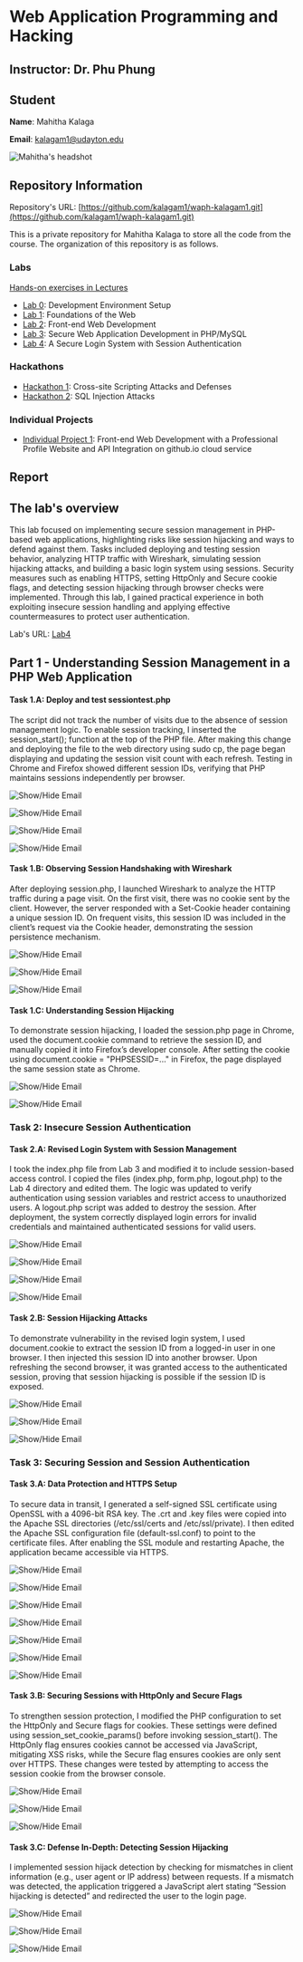 # Web Application Programming and Hacking

## Instructor: Dr. Phu Phung

## Student

**Name**: Mahitha Kalaga

**Email**: [kalagam1@udayton.edu](kalagam1@udayton.edu)

![Mahitha's headshot](../../images/mahi.jpeg)

## Repository Information

Repository's URL: [https://github.com/kalagam1/waph-kalagam1.git](https://github.com/kalagam1/waph-kalagam1.git)

This is a private repository for Mahitha Kalaga to store all the code from the course. The organization of this repository is as follows.

### Labs

[Hands-on exercises in Lectures](labs)

- [Lab 0](labs/lab0): Development Environment Setup
- [Lab 1](labs/lab1): Foundations of the Web
- [Lab 2](labs/lab2): Front-end Web Development
- [Lab 3](labs/lab3): Secure Web Application Development in PHP/MySQL
- [Lab 4](labs/lab4): A Secure Login System with Session Authentication

### Hackathons

- [Hackathon 1](hackathon1): Cross-site Scripting Attacks and Defenses
- [Hackathon 2](hackathon2): SQL Injection Attacks

### Individual Projects

- [Individual Project 1](https://github.com/kalagam1/kalagam1.github.io): Front-end Web Development with a Professional Profile Website and API Integration on github.io cloud service

## Report

## The lab's overview

This lab focused on implementing secure session management in PHP-based web applications, highlighting risks like session hijacking and ways to defend against them. Tasks included deploying and testing session behavior, analyzing HTTP traffic with Wireshark, simulating session hijacking attacks, and building a basic login system using sessions. Security measures such as enabling HTTPS, setting HttpOnly and Secure cookie flags, and detecting session hijacking through browser checks were implemented. Through this lab, I gained practical experience in both exploiting insecure session handling and applying effective countermeasures to protect user authentication.

Lab's URL: [Lab4](https://github.com/kalagam1/waph-kalagam1/tree/main/labs/lab4)

## Part 1 - Understanding Session Management in a PHP Web Application

#### Task 1.A: Deploy and test sessiontest.php

The script did not track the number of visits due to the absence of session management logic. To enable session tracking, I inserted the session_start(); function at the top of the PHP file. After making this change and deploying the file to the web directory using sudo cp, the page began displaying and updating the session visit count with each refresh. Testing in Chrome and Firefox showed different session IDs, verifying that PHP maintains sessions independently per browser.

![Show/Hide Email](../../images/lab41.a.1.jpeg)

![Show/Hide Email](../../images/lab41.a.2.jpeg)

![Show/Hide Email](../../images/lab41.a.3.jpeg)

![Show/Hide Email](../../images/lab41.a.4.jpeg)

#### Task 1.B: Observing Session Handshaking with Wireshark

After deploying session.php, I launched Wireshark to analyze the HTTP traffic during a page visit. On the first visit, there was no cookie sent by the client. However, the server responded with a Set-Cookie header containing a unique session ID. On frequent visits, this session ID was included in the client’s request via the Cookie header, demonstrating the session persistence mechanism.

![Show/Hide Email](../../images/lab41.b.1.jpeg)

![Show/Hide Email](../../images/lab41.2.b.jpeg)

![Show/Hide Email](../../images/lab41.b.3.jpeg)

#### Task 1.C: Understanding Session Hijacking

To demonstrate session hijacking, I loaded the session.php page in Chrome, used the document.cookie command to retrieve the session ID, and manually copied it into Firefox’s developer console. After setting the cookie using document.cookie = "PHPSESSID=..." in Firefox, the page displayed the same session state as Chrome.

![Show/Hide Email](../../images/lab41.c.1.jpeg)

![Show/Hide Email](../../images/lab41.c.3.jpeg)

### Task 2: Insecure Session Authentication

#### Task 2.A: Revised Login System with Session Management

I took the index.php file from Lab 3 and modified it to include session-based access control. I copied the files (index.php, form.php, logout.php) to the Lab 4 directory and edited them. The logic was updated to verify authentication using session variables and restrict access to unauthorized users. A logout.php script was added to destroy the session. After deployment, the system correctly displayed login errors for invalid credentials and maintained authenticated sessions for valid users.

![Show/Hide Email](../../images/lab42.a.1.jpeg)

![Show/Hide Email](../../images/lab42.a.2.jpeg)

![Show/Hide Email](../../images/lab42.a.3.jpeg)

![Show/Hide Email](../../images/lab42.a.4.jpeg)

#### Task 2.B: Session Hijacking Attacks

To demonstrate vulnerability in the revised login system, I used document.cookie to extract the session ID from a logged-in user in one browser. I then injected this session ID into another browser. Upon refreshing the second browser, it was granted access to the authenticated session, proving that session hijacking is possible if the session ID is exposed.

![Show/Hide Email](../../images/lab42.b.1.jpeg)

![Show/Hide Email](../../images/lab42.b.2.jpeg)

![Show/Hide Email](../../images/lab42.b.3.jpeg)

### Task 3: Securing Session and Session Authentication

#### Task 3.A: Data Protection and HTTPS Setup 

To secure data in transit, I generated a self-signed SSL certificate using OpenSSL with a 4096-bit RSA key. The .crt and .key files were copied into the Apache SSL directories (/etc/ssl/certs and /etc/ssl/private). I then edited the Apache SSL configuration file (default-ssl.conf) to point to the certificate files. After enabling the SSL module and restarting Apache, the application became accessible via HTTPS.

![Show/Hide Email](../../images/lab43.a.1.jpeg)

![Show/Hide Email](../../images/lab43.a.2.jpeg)

![Show/Hide Email](../../images/lab43.a.3.jpeg)

![Show/Hide Email](../../images/lab43.a.4.jpeg)

![Show/Hide Email](../../images/lab43.a.5.jpeg)

![Show/Hide Email](../../images/lab43.a.6.jpeg)

![Show/Hide Email](../../images/lab43.a.7.jpeg)

#### Task 3.B: Securing Sessions with HttpOnly and Secure Flags  

To strengthen session protection, I modified the PHP configuration to set the HttpOnly and Secure flags for cookies. These settings were defined using session_set_cookie_params() before invoking session_start(). The HttpOnly flag ensures cookies cannot be accessed via JavaScript, mitigating XSS risks, while the Secure flag ensures cookies are only sent over HTTPS. These changes were tested by attempting to access the session cookie from the browser console.

![Show/Hide Email](../../images/lab43.b.1.jpeg)

![Show/Hide Email](../../images/lab43.b.2.jpeg)

![Show/Hide Email](../../images/lab43.b.3.jpeg)

#### Task 3.C: Defense In-Depth: Detecting Session Hijacking

I implemented session hijack detection by checking for mismatches in client information (e.g., user agent or IP address) between requests. If a mismatch was detected, the application triggered a JavaScript alert stating “Session hijacking is detected” and redirected the user to the login page.

![Show/Hide Email](../../images/lab43.c.1.jpeg)

![Show/Hide Email](../../images/lab43.c.2.jpeg)

![Show/Hide Email](../../images/lab43.c.3.jpeg)
